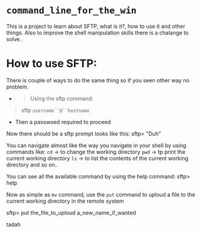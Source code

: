 # `command_line_for_the_win`


This is a project to learn about SFTP, what is it?, how to use it and other things.
Also to improve the shell manipulation skills there is a chalange to solve.


# How to use SFTP:

There is couple of ways to do the same thing so if you seen other way no problem.

- > Using the sftp command:
> sftp `username``@``hostname`
- Then a passwoed required to proceed 

Now there should be a sftp prompt looks like this:
sftp> 
"Duh"

You can navigate almost like the way you navigate in your shell by using commands like:
`cd` -> to change the working directory
`pwd` -> tp print the current working directory
`ls` -> to list the contents of the current working directory
and so on..

You can see all the available command by using the help command:
sftp> help

Now as simple as `mv` command, use the `put` command to uploud a file
to the current working directory in the remote system

sftp> put the_file_to_uploud a_new_name_if_wanted


tadah
